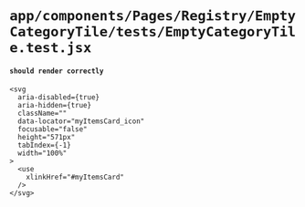 # `app/components/Pages/Registry/EmptyCategoryTile/tests/EmptyCategoryTile.test.jsx`

#### `should render correctly`

```
<svg
  aria-disabled={true}
  aria-hidden={true}
  className=""
  data-locator="myItemsCard_icon"
  focusable="false"
  height="571px"
  tabIndex={-1}
  width="100%"
>
  <use
    xlinkHref="#myItemsCard"
  />
</svg>
```


